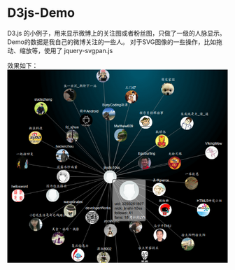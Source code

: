 D3js-Demo
=========

D3.js 的小例子，用来显示微博上的关注图或者粉丝图，只做了一级的人脉显示。Demo的数据是我自己的微博关注的一些人。
对于SVG图像的一些操作，比如拖动、缩放等，使用了 jquery-svgpan.js  

效果如下：  
[![ScreenShot](D3js-Demo.png)](https://github.com/weijinshi/D3js-Demo)